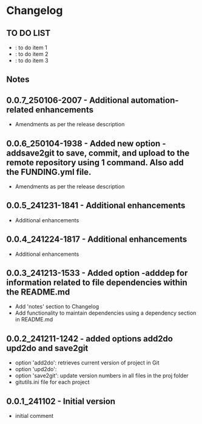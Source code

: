 # Changelog

## TO DO LIST
- : to do item 1
- : to do item 2
- : to do item 3

## Notes

## 0.0.7_250106-2007 - Additional automation-related enhancements
-  Amendments as per the release description

## 0.0.6_250104-1938 - Added new option -addsave2git to save, commit, and upload to the remote repository using 1 command. Also add the FUNDING.yml file.
-  Amendments as per the release description

## 0.0.5_241231-1841 - Additional enhancements
-  Additional enhancements

## 0.0.4_241224-1817 - Additional enhancements
-  Additional enhancements

## 0.0.3_241213-1533 - Added option -adddep for information related to file dependencies within the README.md
-  Add 'notes' section to Changelog
-  Add functionality to maintain dependencies using a dependency section in README.md

## 0.0.2_241211-1242 - added options add2do upd2do and save2git
-  option 'add2do': retrieves current version of project in Git
-  option 'upd2do':
-  option 'save2git': update version numbers in all files in the proj folder
-  gitutils.ini file for each project

## 0.0.1_241102 - Initial version
- initial comment
